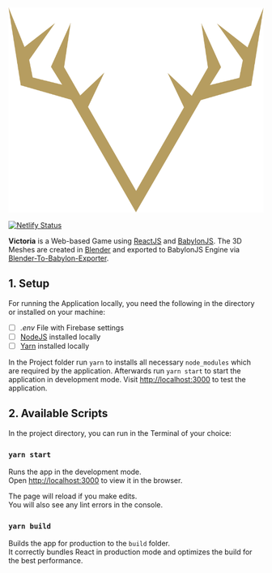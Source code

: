 ![Victoria Logo](./src/assets/logo/logo.png)


[![Netlify Status](https://api.netlify.com/api/v1/badges/ea1bd5a2-d19b-4e16-9497-382a500a5174/deploy-status)](https://app.netlify.com/sites/tinkeringaround-victoria/deploys)

**Victoria** is a Web-based Game using [ReactJS](https://reactjs.org/) and [BabylonJS](https://www.babylonjs.com/).
The 3D Meshes are created in [Blender](https://www.blender.org/) and exported to BabylonJS Engine via [Blender-To-Babylon-Exporter](https://doc.babylonjs.com/resources/blender).

## 1. Setup

For running the Application locally, you need the following in the directory or installed on your machine:
-[ ] *.env* File with Firebase settings
-[ ] [NodeJS](https://nodejs.org/en/download/) installed locally
-[ ] [Yarn](https://classic.yarnpkg.com/en/docs/install/#windows-stable) installed locally

In the Project folder run `yarn` to installs all necessary `node_modules` which are required by the application.
Afterwards run `yarn start` to start the application in development mode. Visit [http://localhost:3000](http://localhost:3000) to test the application.

## 2. Available Scripts

In the project directory, you can run in the Terminal of your choice:

### `yarn start`

Runs the app in the development mode.<br />
Open [http://localhost:3000](http://localhost:3000) to view it in the browser.

The page will reload if you make edits.<br />
You will also see any lint errors in the console.

### `yarn build`

Builds the app for production to the `build` folder.<br />
It correctly bundles React in production mode and optimizes the build for the best performance.

